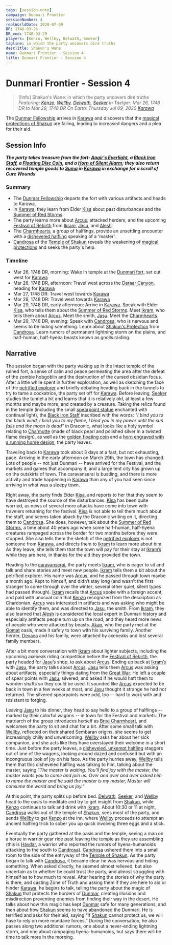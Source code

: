 ```yaml
---
tags: [session-note]
campaign: Dunmari Frontier
sessionNumber: 4
realWorldDate: 2020-07-09
DR: 1748-03-26
DR_end: 1748-03-29
players: [Kenzo, Wellby, Delwath, Seeker]
tagline: in which the party uncovers dire truths
descTitle: Shakun's Wane
name: Dunmari Frontier - Session 4
title: Dunmari Frontier - Session 4
---
```

# Dunmari Frontier - Session 4

>[!info] Shakun's Wane: in which the party uncovers dire truths
> *Featuring: [Kenzo](<../../../people/pcs/dunmar-fellowship/kenzo.md>), [Wellby](<../../../people/pcs/dunmar-fellowship/wellby.md>), [Delwath](<../../../people/pcs/dunmar-fellowship/delwath.md>), [Seeker](<../../../people/pcs/dunmar-fellowship/seeker.md>)*
> *In Taelgar: Mar 26, 1748 DR to Mar 29, 1748 DR*
> *On Earth: Thursday Jul 09, 2020*
> *[Karawa](<../../../gazetteer/greater-dunmar/realms/dunmar/eastern-dunmar/karawa.md>)*

The [Dunmar Fellowship](<../../../people/pcs/dunmar-fellowship/dunmar-fellowship.md>) arrives in [Karawa](<../../../gazetteer/greater-dunmar/realms/dunmar/eastern-dunmar/karawa.md>) and discovers that the [magical protections of Shakun](<../../../cosmology/religions/five-siblings/shakun-s-protection.md>) are failing, leading to increased dangers and a plea for their aid.
## Session Info

***The party takes treasure from the fort: [Aagir's Everlight](<../treasure/treasure-from-dunmari-ruins/aagir-s-everlight.md>), a [Black Iron Staff](<../treasure/treasure-from-dunmari-ruins/black-iron-staff.md>), a [Floating Disc Coin](<../treasure/treasure-from-dunmari-ruins/floating-disc-coin.md>), and a [Horn of Silent Alarm](<../treasure/treasure-from-dunmari-ruins/horn-of-silent-alarm.md>); they also return recovered temple goods to [Suma](<../../../people/dunmari/suma.md>) in [Karawa](<../../../gazetteer/greater-dunmar/realms/dunmar/eastern-dunmar/karawa.md>) in exchange for a scroll of Cure Wounds***
### Summary
- The [Dunmar Fellowship](<../../../people/pcs/dunmar-fellowship/dunmar-fellowship.md>) departs the fort with various artifacts and heads to Karawa.
- In [Karawa](<../../../gazetteer/greater-dunmar/realms/dunmar/eastern-dunmar/karawa.md>), they learn from Elder [Kisa](<../../../people/dunmari/kisa.md>) about past disturbances and the [Summer of Red Storms](<../../../events/1700s/1709/summer-of-red-storms.md>).
- The party learns more about [Arcus](<../../../people/chardonians/arcus.md>), attacked herders, and the upcoming [Festival of Rebirth](<../../../time/holidays-and-festivals/dunmari-festivals/festival-of-rebirth.md>)  from [Ikram](<../../../people/dunmari/ikram.md>), [Jasu](<../../../people/dunmari/jasu.md>), and [Alesh](<../../../people/dunmari/alesh.md>).
- The [Charmhearts](<../../../groups/halfling-families/charmhearts.md>), a group of halflings, provide an unsettling encounter with a [disheveled halfling](<../../../people/halflings/ander-charmheart.md>) speaking of a 'master'.
- [Candrosa](<../../../people/dunmari/candrosa.md>) of the [Temple of Shakun](<../../../gazetteer/greater-dunmar/realms/dunmar/eastern-dunmar/temple-of-shakun.md>) reveals the weakening of [magical protections](<../../../cosmology/religions/five-siblings/shakun-s-protection.md>) and seeks the party's help.
### Timeline
- Mar 26, 1748 DR, morning: Wake in temple at the [Dunmari fort](<../../../gazetteer/greater-dunmar/dunmari-basin/dunmari-fort-gomat.md>), set out west for [Karawa](<../../../gazetteer/greater-dunmar/realms/dunmar/eastern-dunmar/karawa.md>)
- Mar 26, 1748 DR, afternoon: Travel west across the [Daraar Canyon](<../../../gazetteer/greater-dunmar/dunmari-basin/daraar-canyon.md>), heading for [Karawa](<../../../gazetteer/greater-dunmar/realms/dunmar/eastern-dunmar/karawa.md>)
- Mar 27, 1748 DR: Travel west towards [Karawa](<../../../gazetteer/greater-dunmar/realms/dunmar/eastern-dunmar/karawa.md>)
- Mar 28, 1748 DR: Travel west towards [Karawa](<../../../gazetteer/greater-dunmar/realms/dunmar/eastern-dunmar/karawa.md>)
- Mar 29, 1748 DR, early afternoon: Arrive in [Karawa](<../../../gazetteer/greater-dunmar/realms/dunmar/eastern-dunmar/karawa.md>). Speak with Elder [Kisa](<../../../people/dunmari/kisa.md>), who tells them about the [Summer of Red Storms](<../../../events/1700s/1709/summer-of-red-storms.md>). Meet [Ikram](<../../../people/dunmari/ikram.md>), who tells them about [Arcus](<../../../people/chardonians/arcus.md>). Meet the smith, [Jasu](<../../../people/dunmari/jasu.md>). Meet the [Charmhearts](<../../../groups/halfling-families/charmhearts.md>).
- Mar 29, 1748 DR, evening: Speak with [Candrosa](<../../../people/dunmari/candrosa.md>), who is nervous and seems to be hiding something. Learn about [Shakun's Protection](<../../../cosmology/religions/five-siblings/shakun-s-protection.md>) from [Candrosa](<../../../people/dunmari/candrosa.md>). Learn rumors of permanent lightning storm on the plains, and half-human, half-hyena beasts known as gnolls raiding.

## Narrative
The session began with the party waking up in the intact temple of the ruined fort, a sense of calm and peace permeating the area after the defeat of the zombie hobgoblin and the destruction of the cursed obsidian focus. After a little while spent in further exploration, as well as sketching the face of the [petrified explorer](<../../../people/chardonians/arcus.md>) and briefly debating heading back in the tunnels to try to tame a cockatrice, the party set off for [Karawa](<../../../gazetteer/greater-dunmar/realms/dunmar/eastern-dunmar/karawa.md>). Before leaving, [Seeker](<../../../people/pcs/dunmar-fellowship/seeker.md>) studies the tunnel a bit and learns that it is relatively old, at least a few months and maybe more, and created by a creature. Taking the relics found in the temple (including the small [spearpoint statue](<../treasure/treasure-from-dunmari-ruins/aagir-s-everlight.md>) enchanted with continual light), the [Black Iron Staff](<../treasure/treasure-from-dunmari-ruins/black-iron-staff.md>) inscribed with the words: *"I bind you to the black wind, I bind you to my flame, I bind you in my power until the sun fails and the moon is dead"* in Draconic, what looks like a holy symbol relating to [Cha'mutte](<../../../people/extraplanar-powers/cha-mutte.md>) (made of black pearl and polished silver in a twisted flame design), as well as the [golden floating coin](<../treasure/treasure-from-dunmari-ruins/floating-disc-coin.md>) and a [horn engraved with a running horse design](<../treasure/treasure-from-dunmari-ruins/horn-of-silent-alarm.md>), the party leaves. 

Traveling back to [Karawa](<../../../gazetteer/greater-dunmar/realms/dunmar/eastern-dunmar/karawa.md>) took about 3 days at a fast, but not exhausting, pace. Arriving in the early afternoon on March 29th, the town has changed. Lots of people -- not just Dunmari -- have arrived for the Festival, and the markets and games that accompany it, and a large tent city has grown up on the outskirts of town. The caravanserai is bustling, and there is more activity and trade happening in [Karawa](<../../../gazetteer/greater-dunmar/realms/dunmar/eastern-dunmar/karawa.md>) than any of you had seen since arriving in what was a sleepy town. 

RIght away, the party finds Elder [Kisa](<../../../people/dunmari/kisa.md>), and reports to her that they seem to have destroyed the source of the disturbances. [Kisa](<../../../people/dunmari/kisa.md>) has been quite worried, as news of several more attacks have come into town with travelers returning for the festival. [Kisa](<../../../people/dunmari/kisa.md>) is not able to tell them much about the staff, and seems taken aback by the Draconic writing on it, directing them to [Candrosa](<../../../people/dunmari/candrosa.md>). She does, however, talk about the [Summer of Red Storms](<../../../events/1700s/1709/summer-of-red-storms.md>), a time about 40 years ago when some half-human, half-hyena creatures rampaged across the border for two months before they were stopped. She also tells them the sketch of the [petrified explorer](<../../../people/chardonians/arcus.md>) is not someone from [Karawa](<../../../gazetteer/greater-dunmar/realms/dunmar/eastern-dunmar/karawa.md>), and directs them to [Ikram](<../../../people/dunmari/ikram.md>) to learn more about him. As they leave, she tells them that the town will pay for their stay at [Ikram’s](<../../../gazetteer/greater-dunmar/realms/dunmar/eastern-dunmar/ikrams.md>) while they are here, in thanks for the aid they provided the town.

Heading to the [caravanserai](<../../../gazetteer/greater-dunmar/realms/dunmar/eastern-dunmar/ikrams.md>), the party meets [Ikram](<../../../people/dunmari/ikram.md>), who is eager to sit and talk and share stories and meet new people. [Ikram](<../../../people/dunmari/ikram.md>) tells them a bit about the petrified explorer. His name was [Arcus](<../../../people/chardonians/arcus.md>), and he passed through town maybe a month ago. Kept to himself, and didn’t stay long (and wasn’t the first stranger to come through over the winter; several other quiet, silent types had passed through). [Ikram](<../../../people/dunmari/ikram.md>) recalls that [Arcus](<../../../people/chardonians/arcus.md>) spoke with a foreign accent, and paid with unusual coin that [Kenzo](<../../../people/pcs/dunmar-fellowship/kenzo.md>) recognized from the description as Chardonian. [Arcus](<../../../people/chardonians/arcus.md>) was interested in artifacts and was asking who might be able to identify them, and was directed to [Jasu](<../../../people/dunmari/jasu.md>), the smith. From [Ikram](<../../../people/dunmari/ikram.md>), they also learned that [Alesh](<../../../people/dunmari/alesh.md>) is considered the local expert in Dunmari history and especially artifacts people turn up on the road, and they heard more news of people who were attacked by beasts. [Akan](<../../../people/dunmari/akan.md>), who the party met at the [Gomat](<../../../gazetteer/greater-dunmar/dunmari-basin/gomat.md>) oasis, made it safely to town with his surviving family. Another herder, [Devana](<../../../people/dunmari/devana.md>) and his family, were attacked by axebeaks and lost several family members.

After a bit more conversation with [Ikram](<../../../people/dunmari/ikram.md>) about lighter subjects, including the upcoming axebeak riding competition before the [Festival of Rebirth](<../../../time/holidays-and-festivals/dunmari-festivals/festival-of-rebirth.md>), the party headed for [Jasu](<../../../people/dunmari/jasu.md>)’s shop, to ask about [Arcus](<../../../people/chardonians/arcus.md>). Ending up back at [Ikram’s](<../../../gazetteer/greater-dunmar/realms/dunmar/eastern-dunmar/ikrams.md>) with [Jasu](<../../../people/dunmari/jasu.md>), the party talks about [Arcus](<../../../people/chardonians/arcus.md>). [Jasu](<../../../people/dunmari/jasu.md>) tells them [Arcus](<../../../people/chardonians/arcus.md>) was asking about artifacts, especially things dating from the [Great War](<../../../events/1500s/great-war.md>). He left a couple of spear points with [Jasu](<../../../people/dunmari/jasu.md>), silvered, and asked if he would haft them to wooden shafts so they could be used. It sounded like [Arcus](<../../../people/chardonians/arcus.md>) expected to be back in town in a few weeks at most, and [Jasu](<../../../people/dunmari/jasu.md>) thought it strange he had not returned. The silvered spearpoints were odd, too -- hard to work with and resistant to forging. 

Leaving [Jasu](<../../../people/dunmari/jasu.md>) to his dinner, they head to say hello to a group of halflings -- marked by their colorful wagons -- in town for the Festival and markets. The matriarch of the group introduces herself as [Bree Charmheart](<../../../people/halflings/bree-charmheart.md>), and welcomes the party to sit and chat for a bit. After some small talk with [Wellby](<../../../people/pcs/dunmar-fellowship/wellby.md>), reflected on their shared Sembaran origins, she seems to get increasingly chilly and unwelcoming. [Wellby](<../../../people/pcs/dunmar-fellowship/wellby.md>) asks her about her sick companion, and she acts like they have overstayed their welcome in a short time. Just before the party leaves, a [disheveled, unkempt halfling](<../../../people/halflings/ander-charmheart.md>) staggers out of one of the wagons, looking around dazed and confused but with an incongruous look of joy on his face. As the party hurries away, [Wellby](<../../../people/pcs/dunmar-fellowship/wellby.md>) tells them that this disheveled halfling was talking to him, talking about the master, saying “*The master is waiting. You'll find joy with the master, the master wants you to come and join us. Over and over and over asked him to name the master and he said the master is my master, Master will consume the world and bring us joy.*”

At this point, the party splits up before bed. [Delwath](<../../../people/pcs/dunmar-fellowship/delwath.md>), [Seeker](<../../../people/pcs/dunmar-fellowship/seeker.md>), and [Wellby](<../../../people/pcs/dunmar-fellowship/wellby.md>) head to the oasis to meditate and try to get insight from [Shakun](<../../../cosmology/gods/incorporeal-gods/dunmari-pantheon/shakun.md>), while [Kenzo](<../../../people/pcs/dunmar-fellowship/kenzo.md>) continues to talk and drink with [Ikram](<../../../people/dunmari/ikram.md>). About 10:30 or 11 at night, [Candrosa](<../../../people/dunmari/candrosa.md>) walks out of the temple of [Shakun](<../../../cosmology/gods/incorporeal-gods/dunmari-pantheon/shakun.md>), sees most of the party, and sends [Wellby](<../../../people/pcs/dunmar-fellowship/wellby.md>) to get [Kenzo](<../../../people/pcs/dunmar-fellowship/kenzo.md>) at the inn, where [Wellby](<../../../people/pcs/dunmar-fellowship/wellby.md>) proceeds to attempt an ancient halfling trick to sober you up quick involving three eggs and a stick.

Eventually the party gathered at the oasis and the temple, seeing a man on a horse in warrior gear ride past leaving the temple as they are assembling (this is [Havdar](<../../../people/dunmari/havdar.md>), a warrior who reported the rumors of hyena-humanoids attacking to the south to [Candrosa](<../../../people/dunmari/candrosa.md>)). [Candrosa](<../../../people/dunmari/candrosa.md>) ushered them into a small room to the side of the entryway of the [Temple of Shakun](<../../../gazetteer/greater-dunmar/realms/dunmar/eastern-dunmar/temple-of-shakun.md>). As the party began to talk with [Candrosa](<../../../people/dunmari/candrosa.md>), it became clear he was nervous and hiding something. When asked directly, he seemed almost relieved, but also uncertain as to whether he could trust the party, and almost struggling with himself as to how much to reveal. After hearing the stories of why the party is there, and casting Zone of Truth and asking them if they are here to aid or hinder [Karawa](<../../../gazetteer/greater-dunmar/realms/dunmar/eastern-dunmar/karawa.md>), he begins to talk, telling the party about the magic of [Shakun](<../../../cosmology/gods/incorporeal-gods/dunmari-pantheon/shakun.md>) that protects the borders of [Dunmar](<../../../gazetteer/greater-dunmar/realms/dunmar/dunmar.md>), creating illusions and misdirection preventing enemies from finding their way in the desert. He talks about how this magic has kept [Dunmar](<../../../gazetteer/greater-dunmar/realms/dunmar/dunmar.md>) safe for many generations, and then about how [Shakun](<../../../cosmology/gods/incorporeal-gods/dunmari-pantheon/shakun.md>) seems to have abandoned the Dunmari. He is terrified and asks for their aid, saying “If [Shakun](<../../../cosmology/gods/incorporeal-gods/dunmari-pantheon/shakun.md>) cannot protect us, we will have to rely on more mundane forces.” During the conversation, he also passes along two additional rumors, one about a never-ending lightning storm, and one about rampaging hyena-humanoids, but says there will be time to talk more in the morning. 
